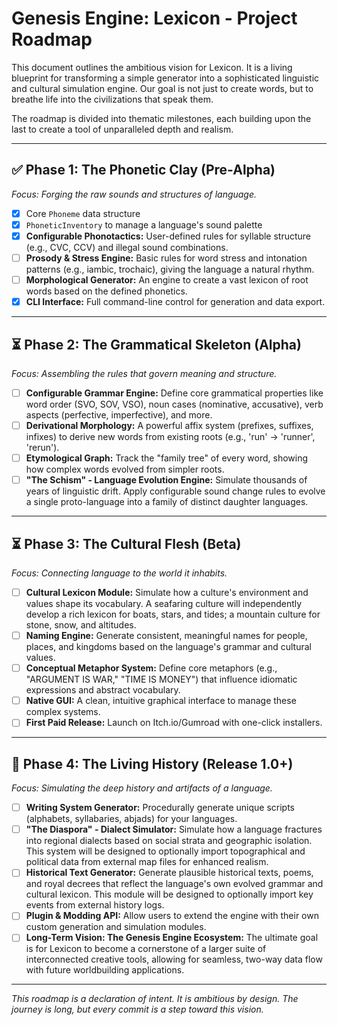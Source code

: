 # Genesis Engine: Lexicon - Project Roadmap

This document outlines the ambitious vision for Lexicon. It is a living blueprint for transforming a simple generator into a sophisticated linguistic and cultural simulation engine. Our goal is not just to create words, but to breathe life into the civilizations that speak them.

The roadmap is divided into thematic milestones, each building upon the last to create a tool of unparalleled depth and realism.

---

## ✅ **Phase 1: The Phonetic Clay (Pre-Alpha)**
*Focus: Forging the raw sounds and structures of language.*

- [x] Core `Phoneme` data structure
- [x] `PhoneticInventory` to manage a language's sound palette
- [X] **Configurable Phonotactics:** User-defined rules for syllable structure (e.g., CVC, CCV) and illegal sound combinations.
- [ ] **Prosody & Stress Engine:** Basic rules for word stress and intonation patterns (e.g., iambic, trochaic), giving the language a natural rhythm.
- [ ] **Morphological Generator:** An engine to create a vast lexicon of root words based on the defined phonetics.
- [X] **CLI Interface:** Full command-line control for generation and data export.

---

## ⏳ **Phase 2: The Grammatical Skeleton (Alpha)**
*Focus: Assembling the rules that govern meaning and structure.*

- [ ] **Configurable Grammar Engine:** Define core grammatical properties like word order (SVO, SOV, VSO), noun cases (nominative, accusative), verb aspects (perfective, imperfective), and more.
- [ ] **Derivational Morphology:** A powerful affix system (prefixes, suffixes, infixes) to derive new words from existing roots (e.g., 'run' -> 'runner', 'rerun').
- [ ] **Etymological Graph:** Track the "family tree" of every word, showing how complex words evolved from simpler roots.
- [ ] **"The Schism" - Language Evolution Engine:** Simulate thousands of years of linguistic drift. Apply configurable sound change rules to evolve a single proto-language into a family of distinct daughter languages.

---

## ⏳ **Phase 3: The Cultural Flesh (Beta)**
*Focus: Connecting language to the world it inhabits.*

- [ ] **Cultural Lexicon Module:** Simulate how a culture's environment and values shape its vocabulary. A seafaring culture will independently develop a rich lexicon for boats, stars, and tides; a mountain culture for stone, snow, and altitudes.
- [ ] **Naming Engine:** Generate consistent, meaningful names for people, places, and kingdoms based on the language's grammar and cultural values.
- [ ] **Conceptual Metaphor System:** Define core metaphors (e.g., "ARGUMENT IS WAR," "TIME IS MONEY") that influence idiomatic expressions and abstract vocabulary.
- [ ] **Native GUI:** A clean, intuitive graphical interface to manage these complex systems.
- [ ] **First Paid Release:** Launch on Itch.io/Gumroad with one-click installers.

---

## 🚀 **Phase 4: The Living History (Release 1.0+)**
*Focus: Simulating the deep history and artifacts of a language.*

- [ ] **Writing System Generator:** Procedurally generate unique scripts (alphabets, syllabaries, abjads) for your languages.
- [ ] **"The Diaspora" - Dialect Simulator:** Simulate how a language fractures into regional dialects based on social strata and geographic isolation. This system will be designed to optionally import topographical and political data from external map files for enhanced realism.
- [ ] **Historical Text Generator:** Generate plausible historical texts, poems, and royal decrees that reflect the language's own evolved grammar and cultural lexicon. This module will be designed to optionally import key events from external history logs.
- [ ] **Plugin & Modding API:** Allow users to extend the engine with their own custom generation and simulation modules.
- [ ] **Long-Term Vision: The Genesis Engine Ecosystem:** The ultimate goal is for Lexicon to become a cornerstone of a larger suite of interconnected creative tools, allowing for seamless, two-way data flow with future worldbuilding applications.

---

*This roadmap is a declaration of intent. It is ambitious by design. The journey is long, but every commit is a step toward this vision.*
